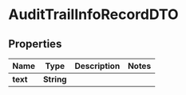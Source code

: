 

# AuditTrailInfoRecordDTO


## Properties

| Name | Type | Description | Notes |
|------------ | ------------- | ------------- | -------------|
|**text** | **String** |  |  |



